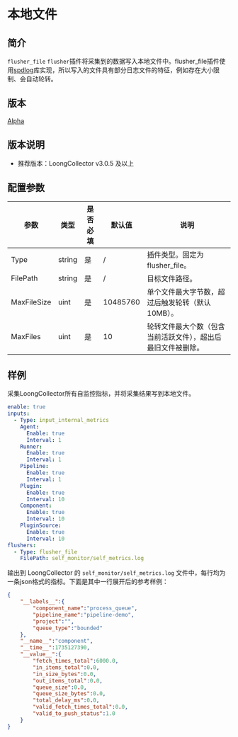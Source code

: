 # 本地文件

## 简介

`flusher_file` `flusher`插件将采集到的数据写入本地文件中。flusher\_file插件使用[spdlog](https://github.com/gabime/spdlog)库实现，所以写入的文件具有部分日志文件的特征，例如存在大小限制、会自动轮转。

## 版本

[Alpha](../../stability-level.md)

## 版本说明

* 推荐版本：LoongCollector v3.0.5 及以上

## 配置参数

|  **参数**  |  **类型**  |  **是否必填**  |  **默认值**  |  **说明**  |
| --- | --- | --- | --- | --- |
|  Type  |  string  |  是  |  /  |  插件类型。固定为flusher\_file。  |
|  FilePath  |  string  |  是  |  /  |  目标文件路径。  |
|  MaxFileSize  |  uint  |  是  |  10485760  |  单个文件最大字节数，超过后触发轮转（默认 10MB）。  |
|  MaxFiles  |  uint  |  是  |  10  |  轮转文件最大个数（包含当前活跃文件），超出后最旧文件被删除。  |

## 样例

采集LoongCollector所有自监控指标，并将采集结果写到本地文件。

``` yaml
enable: true
inputs:
  - Type: input_internal_metrics
    Agent:
      Enable: true
      Interval: 1
    Runner:
      Enable: true
      Interval: 1
    Pipeline:
      Enable: true
      Interval: 1
    Plugin:
      Enable: true
      Interval: 10
    Component:
      Enable: true
      Interval: 10
    PluginSource:
      Enable: true
      Interval: 10
flushers:
  - Type: flusher_file
    FilePath: self_monitor/self_metrics.log
```

输出到 LoongCollector 的 `self_monitor/self_metrics.log` 文件中，每行均为一条json格式的指标。下面是其中一行展开后的参考样例：

```json
{
    "__labels__":{
        "component_name":"process_queue",
        "pipeline_name":"pipeline-demo",
        "project":"",
        "queue_type":"bounded"
    },
    "__name__":"component",
    "__time__":1735127390,
    "__value__":{
        "fetch_times_total":6000.0,
        "in_items_total":0.0,
        "in_size_bytes":0.0,
        "out_items_total":0.0,
        "queue_size":0.0,
        "queue_size_bytes":0.0,
        "total_delay_ms":0.0,
        "valid_fetch_times_total":0.0,
        "valid_to_push_status":1.0
    }
}
```
